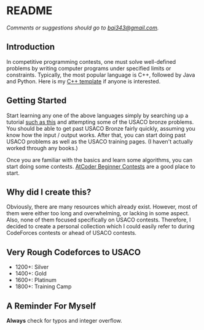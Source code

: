 # README

*Comments or suggestions should go to bqi343@gmail.com.*

## Introduction

In competitive programming contests, one must solve well-defined problems by writing computer programs under specified limits or constraints. Typically, the most popular language is C++, followed by Java and Python. Here is my [C++ template](http://ideone.com/qMLEgu) if anyone is interested.

## Getting Started

Start learning any one of the above languages simply by searching up a tutorial [such as this](https://www.google.com/url?q=http%3A%2F%2Fwww.cplusplus.com%2Fdoc%2Ftutorial%2F&sa=D) and attempting some of the USACO bronze problems. You should be able to get past USACO Bronze fairly quickly, assuming you know how the input / output works. After that, you can start doing past USACO problems as well as the USACO training pages. (I haven't actually worked through any books.) 

Once you are familiar with the basics and learn some algorithms, you can start doing some contests. [AtCoder Beginner Contests](http://atcoder.jp/) are a good place to start.

## Why did I create this?

Obviously, there are many resources which already exist. However, most of them were either too long and overwhelming, or lacking in some aspect. Also, none of them focused specifically on USACO contests. Therefore, I decided to create a personal collection which I could easily refer to during CodeForces contests or ahead of USACO contests.

## Very Rough Codeforces to USACO
  * 1200+: Silver
  * 1400+: Gold
  * 1600+: Platinum
  * 1800+: Training Camp

## A Reminder For Myself

**Always** check for typos and integer overflow.

